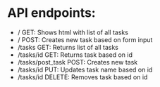 # API endpoints:

- / GET: Shows html with list of all tasks
- / POST: Creates new task based on form input
- /tasks GET: Returns list of all tasks
- /tasks/id GET: Returns task based on id
- /tasks/post_task POST: Creates new task
- /tasks/id PUT: Updates task name based on id
- /tasks/id DELETE: Removes task based on id
